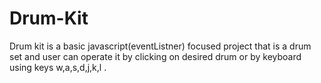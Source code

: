 # Drum-Kit
Drum kit is a basic javascript(eventListner) focused project that is a drum set and user can operate it by clicking on desired drum or by keyboard using keys w,a,s,d,j,k,l .
